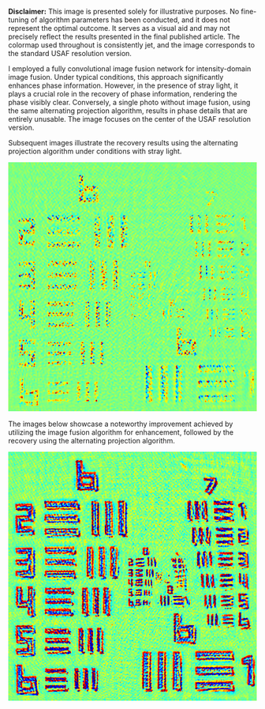 **Disclaimer:** This image is presented solely for illustrative purposes. No fine-tuning of algorithm parameters has been conducted, and it does not represent the optimal outcome. It serves as a visual aid and may not precisely reflect the results presented in the final published article. The colormap used throughout is consistently jet, and the image corresponds to the standard USAF resolution version.

I employed a fully convolutional image fusion network for intensity-domain image fusion. Under typical conditions, this approach significantly enhances phase information. However, in the presence of stray light, it plays a crucial role in the recovery of phase information, rendering the phase visibly clear. Conversely, a single photo without image fusion, using the same alternating projection algorithm, results in phase details that are entirely unusable.
The image focuses on the center of the USAF resolution version.

Subsequent images illustrate the recovery results using the alternating projection algorithm under conditions with stray light.

![](./phase-origin.jpeg)

The images below showcase a noteworthy improvement achieved by utilizing the image fusion algorithm for enhancement, followed by the recovery using the alternating projection algorithm.

![](./phase-fusion.jpeg)
